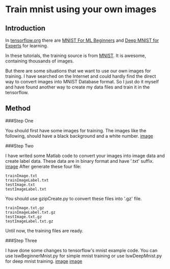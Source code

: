 # Train mnist using your own images

## Introduction

In [tensorflow.org](http://www.tensorflow.org) there are [MNIST For ML Beginners](https://www.tensorflow.org/versions/r0.9/tutorials/mnist/beginners/index.html) and [Deep MNIST for Experts](https://www.tensorflow.org/versions/r0.9/tutorials/mnist/pros/index.html) for learning. 

In these tutorials, the training source is from [MNIST](http://yann.lecun.com/exdb/mnist/). It is awesome, containing thousands of images.

But there are some situations that we want to use our own images for training. I have searched on the Internet and could hardly find the direct way to convert images into MNIST Database format. So I just do it myself and have found another way to create my data files and train it in the tensorflow.

## Method
###Step One

You should first have some images for training. The images like the following, should have a black background and a white number.
[image]()

###Step Two

I have writed some Matlab code to convert your images into image data and create label data. These data are in binary format and have '.txt' suffix. 
[image]()
After generate these four file:
```
trainImage.txt
trainImageLabel.txt
testImage.txt
testImageLabel.txt
```
You should use gzipCreate.py to convert these files into '.gz' file.
```
trainImage.txt.gz
trainImageLabel.txt.gz
testImage.txt.gz
testImageLabel.txt.gz
```
Until now, the training files are ready.

###Step Three

I have done some changes to tensorflow's mnist example code. You can use lswBeginnerMnist.py for simple mnist training or use lswDeepMnist.py for deep mnist training.
[image]()
[image]()
